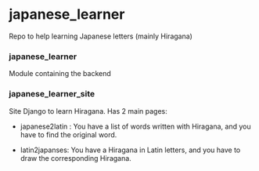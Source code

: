 
# japanese_learner

Repo to help learning Japanese letters (mainly Hiragana)

### japanese_learner

Module containing the backend 

### japanese_learner_site

Site Django to learn Hiragana. Has 2 main pages:

- japanese2latin : You have a list of words written with Hiragana, and you have to find the original word.

- latin2japanses: You have a Hiragana in Latin letters, and you have to draw the corresponding Hiragana.
